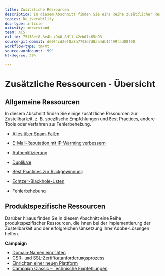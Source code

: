 ```yaml
---
title: Zusätzliche Ressourcen
description: In diesem Abschnitt finden Sie eine Reihe zusätzlicher Ressourcen zur Zustellbarkeit.
topics: Deliverability
doc-type: article
activity: understand
team: ACS
exl-id: 75538ef8-8e4b-4940-8d11-42ebd7c65e93
source-git-commit: d6094cd2ef0a8a7741e7d8aa4db15499fad08f90
workflow-type: tm+mt
source-wordcount: '99'
ht-degree: 39%

---
```


# Zusätzliche Ressourcen - Übersicht

## Allgemeine Ressourcen

In diesem Abschnitt finden Sie einige zusätzliche Ressourcen zur Zustellbarkeit, z. B. spezifische Empfehlungen und Best Practices, andere Tools oder Verfahren zur Fehlerbehebung.

* [Alles über Spam-Fallen](../../help/additional-resources/all-about-spam-traps.md)
* [E-Mail-Reputation mit IP-Warming verbessern](../../help/additional-resources/increase-reputation-with-ip-warming.md)
* [Authentifizierung](../../help/additional-resources/authentication.md)
* [Duplikate](../../help/additional-resources/duplicates.md)
* [Best Practices zur Rückgewinnung](../../help/additional-resources/re-engagement.md)
* [Echtzeit-Blackhole-Listen](../../help/additional-resources/blocklist-databases.md)
* [Fehlerbehebung](../../help/additional-resources/troubleshooting.md)

   <!--
    [IP Certification](../../help/additional-resources/ip-certification.md)
    [Third-party monitoring tools](../../help/additional-resources/third-party-monitoring-tools.md)-->

## Produktspezifische Ressourcen

Darüber hinaus finden Sie in diesem Abschnitt eine Reihe produktspezifischer Ressourcen, die Ihnen bei der Implementierung der Zustellbarkeit und der erfolgreichen Umsetzung Ihrer Adobe-Lösungen helfen.

**Campaign**

* [Domain-Namen einrichten](../../help/additional-resources/ac-domain-name-setup.md)
* [CSR- und SSL-Zertifikatanforderungsprozess](../../help/additional-resources/ac-ssl-certificate-request.md)
* [Einrichten einer neuen Plattform](../../help/additional-resources/ac-starting-new-platform.md)
* [Campaign Classic – Technische Empfehlungen](../../help/additional-resources/acc-technical-recommendations.md)
